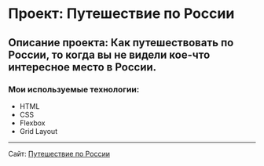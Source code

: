 # Проект: Путешествие по России

## Описание проекта: Как путешествовать по России, то когда вы не видели кое-что интересное место в России.

### Мои используемые технологии:
* HTML
* CSS
* Flexbox
* Grid Layout
___________

Сайт: [Путешествие по России](https://) 
